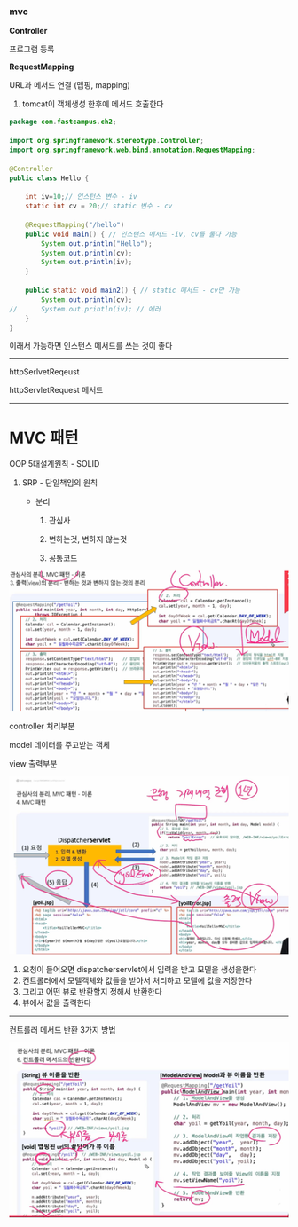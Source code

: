 

### mvc 

 **Controller**  

프로그램 등록 



**RequestMapping**

URL과 메서드 연결 (맵핑, mapping)



1. tomcat이 객체생성 한후에 메서드 호출한다 

~~~JAVA
package com.fastcampus.ch2;

import org.springframework.stereotype.Controller;
import org.springframework.web.bind.annotation.RequestMapping;

@Controller 
public class Hello {
	
	int iv=10;// 인스턴스 변수 - iv
	static int cv = 20;// static 변수 - cv
	
	@RequestMapping("/hello")
	public void main() { // 인스턴스 메서드 -iv, cv를 둘다 가능
		System.out.println("Hello");
		System.out.println(cv);
		System.out.println(iv);
	}
	
	public static void main2() { // static 메서드 - cv만 가능 
		System.out.println(cv);
//		System.out.println(iv); // 에러
	}
}

~~~

이래서 가능하면 인스턴스 메서드를 쓰는 것이 좋다

---

httpSerlvetReqeust

httpServletRequest 메서드 

---

# MVC 패턴

OOP 5대설계원칙 - SOLID



1. SRP - 단일책임의 원칙

   - 분리 

     1. 관심사

     2. 변하는것, 변하지 않는것

     3. 공통코드 

        

![image-20220407162458420](image/mvc/image-20220407162458420.png)

controller 처리부분 

model 데이터를 주고받는 객체

view 출력부분



 ![image-20220407162902273](image/mvc/image-20220407162902273.png)

1. 요청이 들어오면 dispatcherservlet에서 입력을 받고 모델을 생성을한다 
2. 컨트롤러에서 모델객체와 값들을 받아서 처리하고 모델에 값을 저장한다 
3. 그리고 어떤 뷰로 반환할지 정해서 반환한다 
4. 뷰에서 값을 출력한다 

---

컨트롤러 메서드 반환 3가지 방법

![image-20220407171048794](image/mvc/image-20220407171048794.png)
